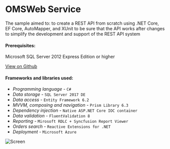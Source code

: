 # OMSWeb Service

The sample aimed to:
to create a REST API from scratch using .NET Core, EF Core, AutoMapper, and XUnit
to be sure that the API works after changes
to simplify the development and support of the REST API system

#### Prerequisites:
Microsoft SQL Server 2012 Express Edition or higher

[View on Github](https://github.com/StupeniNET/OMSWeb)

#### Frameworks and libraries used:

- *Programming language* - `C#`
- *Data storage* - `SQL Server 2017 DE`
- *Data access* - `Entity Framework 6.2`
- *MVVM, composing and navigation* - `Prism Library 6.3`
- *Dependency injection* - `Native ASP.NET Core IOC container` 
- *Data validation* - `FluentValidation 8`
- *Reporting* - `Mirosoft RDLC + Syncfusion Report Viewer`
- *Orders search* - `Reactive Extensions for .NET` 
- *Deployment* - `Microsoft Azure`

![Screen](https://github.com/StupeniNET/OMSWeb/blob/master/OMSWeb/Screenshots/screen.PNG?raw=true)
